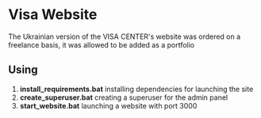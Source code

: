 # Visa Website

The Ukrainian version of the VISA CENTER's website was ordered on a freelance basis, it was allowed to be added as a portfolio

## Using
1. **install_requirements.bat** installing dependencies for launching the site
2. **create_superuser.bat** creating a superuser for the admin panel
3. **start_website.bat** launching a website with port 3000
